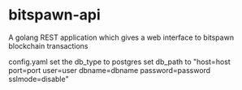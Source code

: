 # bitspawn-api
A golang REST application which gives a web interface to bitspawn blockchain transactions

config.yaml
set the db_type to postgres
set db_path to "host=host port=port user=user dbname=dbname password=password sslmode=disable"